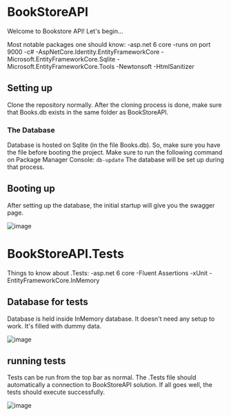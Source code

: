 # BookStoreAPI
Welcome to Bookstore API! Let's begin...

Most notable packages one should know:
 -asp.net 6 core
 -runs on port 9000
 -c#
 -AspNetCore.Identity.EntityFrameworkCore
 -Microsoft.EntityFrameworkCore.Sqlite
 -Microsoft.EntityFrameworkCore.Tools
 -Newtonsoft
 -HtmlSanitizer 

## Setting up
Clone the repository normally. After the cloning process is done, make sure that Books.db exists in the same folder as BookStoreAPI. 

### The Database
Database is hosted on Sqlite (in the file Books.db). So, make sure you have the file before booting the project. Make sure to run the following command on Package Manager Console:
```db-update```
The database will be set up during that process.

## Booting up 
After setting up the database, the initial startup will give you the swagger page. 

![image](https://github.com/n0laja00/BookStoreAPI/assets/73889850/643c62a6-29e8-4bb7-acb3-8479bc08ae6a)

# BookStoreAPI.Tests

 Things to know about .Tests:
 -asp.net 6 core
 -Fluent Assertions
 -xUnit
 -EntityFrameworkCore.InMemory

 ## Database for tests
 Database is held inside InMemory database. It doesn't need any setup to work. It's filled with dummy data. 

 ![image](https://github.com/n0laja00/BookStoreAPI/assets/73889850/988eb9e5-2d33-48ea-bc27-2f35d7d1ae41)

## running tests
Tests can be run from the top bar as normal. The .Tests file should automatically a connection to BookStoreAPI solution. If all goes well, the tests should execute successfully.

![image](https://github.com/n0laja00/BookStoreAPI/assets/73889850/75624d3d-01df-44c7-8ea6-3c71e2fa0144)

